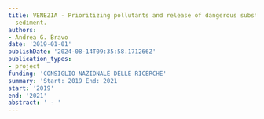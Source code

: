 ```yaml
---
title: VENEZIA - Prioritizing pollutants and release of dangerous substances from the
  sediment.
authors:
- Andrea G. Bravo
date: '2019-01-01'
publishDate: '2024-08-14T09:35:58.171266Z'
publication_types:
- project
funding: 'CONSIGLIO NAZIONALE DELLE RICERCHE'
summary: 'Start: 2019 End: 2021'
start: '2019'
end: '2021'
abstract: ' - '
---
```

